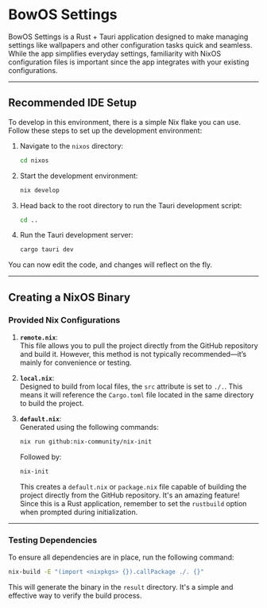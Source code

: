
# BowOS Settings

BowOS Settings is a Rust + Tauri application designed to make managing settings like wallpapers and other configuration tasks quick and seamless. While the app simplifies everyday settings, familiarity with NixOS configuration files is important since the app integrates with your existing configurations.

---

## Recommended IDE Setup

To develop in this environment, there is a simple Nix flake you can use. Follow these steps to set up the development environment:

1. Navigate to the `nixos` directory:
   ```bash
   cd nixos
   ```

2. Start the development environment:
   ```bash
   nix develop
   ```

3. Head back to the root directory to run the Tauri development script:
   ```bash
   cd ..
   ```

4. Run the Tauri development server:
   ```bash
   cargo tauri dev
   ```

You can now edit the code, and changes will reflect on the fly.

---

## Creating a NixOS Binary

### Provided Nix Configurations

1. **`remote.nix`**:  
   This file allows you to pull the project directly from the GitHub repository and build it. However, this method is not typically recommended—it’s mainly for convenience or testing.

2. **`local.nix`**:  
   Designed to build from local files, the `src` attribute is set to `./.`. This means it will reference the `Cargo.toml` file located in the same directory to build the project.

3. **`default.nix`**:  
   Generated using the following commands:
   ```bash
   nix run github:nix-community/nix-init
   ```
   Followed by:
   ```bash
   nix-init
   ```
   This creates a `default.nix` or `package.nix` file capable of building the project directly from the GitHub repository. It's an amazing feature! Since this is a Rust application, remember to set the `rustbuild` option when prompted during initialization.

---

### Testing Dependencies

To ensure all dependencies are in place, run the following command:
```bash
nix-build -E "(import <nixpkgs> {}).callPackage ./. {}"
```

This will generate the binary in the `result` directory. It's a simple and effective way to verify the build process.

